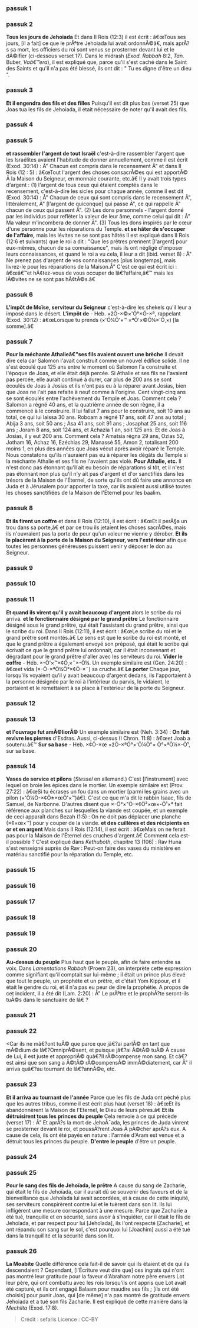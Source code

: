 
### passuk 1

### passuk 2
<b>Tous les jours de Jehoiada</b> Et dans II Rois (12:3) il est écrit : â€œTous ses jours, [il a fait] ce que le prÃªtre Jehoiada lui avait ordonnÃ©â€, mais aprÃ?s sa mort, les officiers du roi sont venus se prosterner devant lui et le dÃ©ifier (ci-dessous verset 17). Dans le midrash (<i>Exod. Rabbah</i> 8:2, <i>Tan.</i> Buber, <i>Vaâ€™era</i>), il est expliqué que, parce qu'il s'est caché dans le Saint des Saints et qu'il n'a pas été blessé, ils ont dit : " Tu es digne d'être un dieu ".

### passuk 3
<b>Et il engendra des fils et des filles</b> Puisqu'il est dit plus bas (verset 25) que Joas tua les fils de Jehoiada, il était nécessaire de noter qu'il avait des fils.

### passuk 4

### passuk 5
<b>et rassembler l'argent de tout Israël</b> c'est-à-dire rassembler l'argent que les Israélites avaient l'habitude de donner annuellement, comme il est écrit (Exod. 30:14) : Â" Chacun est compris dans le recensement Â" et dans II Rois (12 : 5) : â€œTout l'argent des choses consacrÃ©es qui est apportÃ© Ã la Maison du Seigneur, en monnaie courante, etc.â€ Il y avait trois types d'argent : (1) l'argent de tous ceux qui étaient comptés dans le recensement, c'est-à-dire les sicles pour chaque année, comme il est dit (Exod. 30:14) : Â" Chacun de ceux qui sont compris dans le recensement Â", littéralement, Â" [l'argent de quiconque] qui passe Â", ce qui rappelle Â" chacun de ceux qui passent Â". (2) Les dons personnels - l'argent donné par les individus pour refléter la valeur de leur âme, comme celui qui dit : Â" Ma valeur m'incombera de donner Â". (3) Tous les dons inspirés par le cœur d'une personne pour les réparations du Temple.
<b>et se hâter de s'occuper de l'affaire,</b> mais les lévites ne se sont pas hâtés</b> Il est expliqué dans II Rois (12:6 et suivants) que le roi a dit : "Que les prêtres prennent [l'argent] pour eux-mêmes, chacun de sa connaissance", mais ils ont négligé d'imposer leurs connaissances, et quand le roi a vu cela, il leur a dit (ibid. verset 8) : Â" Ne prenez pas d'argent de vos connaissances [plus longtemps], mais livrez-le pour les réparations de la Maison.Â" C'est ce qui est écrit ici : â€œâ€™et hÃ¢tez-vous de vous occuper de lâ€?affaire,â€™ mais les lÃ©vites ne se sont pas hÃ¢tÃ©s.â€

### passuk 6
<b>L'impôt de Moïse, serviteur du Seigneur</b> c'est-à-dire les shekels qu'il leur a imposé dans le désert.
<b>L'impôt de</b> - Heb. ×žÖ-×©×'Ö°×Ö-×ª, rappelant (Exod. 30:12) : â€œLorsque tu prends (×'Ö¼Ö'×™ ×ªÖ'×©Ö¼×'Ö¸×) [la somme].â€

### passuk 7
<b>Pour la méchante Athalieâ€"ses fils avaient ouvert une brèche</b> Il devait dire cela car Salomon l'avait construit comme un nouvel édifice solide. Il ne s'est écoulé que 125 ans entre le moment où Salomon l'a construite et l'époque de Joas, et elle était déjà percée. Si Athalie et ses fils ne l'avaient pas percée, elle aurait continué à durer, car plus de 200 ans se sont écoulés de Joas à Josias et ils n'ont pas eu à la réparer avant Josias, bien que Joas ne l'ait pas refaite à neuf comme à l'origine. Cent vingt-cinq ans se sont écoulés entre l'achèvement du Temple et Joas. Comment cela ? Salomon a régné 40 ans, et la quatrième année de son règne, il a commencé à le construire. Il lui fallut 7 ans pour le construire, soit 10 ans au total, ce qui lui laissa 30 ans. Roboam a régné 17 ans, soit 47 ans au total ; Abija 3 ans, soit 50 ans ; Asa 41 ans, soit 91 ans ; Josaphat 25 ans, soit 116 ans ; Joram 8 ans, soit 124 ans, et Achazia 1 an, soit 125 ans. Et de Joas à Josias, il y eut 200 ans. Comment cela ? Amatsia régna 29 ans, Ozias 52, Jotham 16, Achaz 16, Ezéchias 29, Manassé 55, Amon 2, totalisant 200 moins 1, en plus des années que Joas vécut après avoir réparé le Temple. Nous constatons qu'ils n'auraient pas eu à réparer les dégâts du Temple si la méchante Athalie et ses fils ne l'avaient pas violé.
<b>Pour Athalie, etc.</b> Il n'est donc pas étonnant qu'il ait eu besoin de réparations si tôt, et il n'est pas étonnant non plus qu'il n'y ait pas d'argent et d'or sanctifiés dans les trésors de la Maison de l'Éternel, de sorte qu'ils ont dû faire une annonce en Juda et à Jérusalem pour apporter la taxe, car ils avaient aussi utilisé toutes les choses sanctifiées de la Maison de l'Éternel pour les baalim.

### passuk 8
<b>Et ils firent un coffre</b> et dans II Rois (12:10), il est écrit : â€œEt il perÃ§a un trou dans sa porte,â€ et par ce trou ils jetaient les choses sacrÃ©es, mais ils n'ouvraient pas la porte de peur qu'un voleur ne vienne y dérober.
<b>Et ils le placèrent à la porte de la Maison du Seigneur, vers l'extérieur</b> afin que toutes les personnes généreuses puissent venir y déposer le don au Seigneur.

### passuk 9

### passuk 10

### passuk 11
<b>Et quand ils virent qu'il y avait beaucoup d'argent</b> alors le scribe du roi arriva.
<b>et le fonctionnaire désigné par le grand prêtre</b> Le fonctionnaire désigné sous le grand prêtre, qui était l'assistant du grand prêtre, ainsi que le scribe du roi. Dans II Rois (12:11), il est écrit : â€œLe scribe du roi et le grand prêtre sont montés.â€ Le sens est que le scribe du roi est monté, et que le grand prêtre a également envoyé son préposé, qui était le scribe qui écrivait ce que le grand prêtre lui ordonnait, car il était inconvenant et dégradant pour le grand prêtre d'aller avec les serviteurs du roi.
<b>Vider le coffre</b> - Héb. ×-Ö'×™×¢Ö¸×¨×-Ö¼. Un exemple similaire est (Gen. 24:20) : â€œet vida (×-Ö-×ªÖ¼Ö°×¢Ö-×¨) sa cruche.â€
<b>Le porter</b> Chaque jour, lorsqu'ils voyaient qu'il y avait beaucoup d'argent dedans, ils l'apportaient à la personne désignée par le roi à l'intérieur du parvis, le vidaient, le portaient et le remettaient à sa place à l'extérieur de la porte du Seigneur.

### passuk 12

### passuk 13
<b>et l'ouvrage fut amÃ©liorÃ©</b> Un exemple similaire est (Neh. 3:34) : <b>On fait revivre les pierres</b> d'Esdras. Aussi, ci-dessus (I Chron. 11:8) : â€œet Joab a soutenu.â€™
<b>Sur sa base</b> - Heb. ×¢Ö-×œ ×žÖ-×ªÖ°×'Ö¼Ö"× Ö°×ªÖ¼×-Ö¹, sur sa base.

### passuk 14
<b>Vases de service et pilons</b> (<i>Stessel</i> en allemand.) C'est [l'instrument] avec lequel on broie les épices dans le mortier. Un exemple similaire est (Prov. 27:22) : â€œSi tu écrases un fou dans un mortier [parmi les grains avec un pilon (×'Ö¼Ö-×¢Ö±×œÖ'×™)â€]. C'est ce que m'a dit le rabbin Isaac, fils de Samuel, de Narbonne. D'autres disent que ×-Ö°×"Ö-×¢Ö²×œ×-Ö¹×ª fait référence aux planches sur lesquelles la viande est coupée, et un exemple de ceci apparaît dans Bezah (1:5) : On ne doit pas déplacer une planche (×¢×œ×™) pour y couper de la viande.
<b>et des cuillères et des récipients en or et en argent</b> Mais dans II Rois (12:14), il est écrit : â€œMais on ne ferait pas pour la Maison de l'Éternel des cruches d'argent.â€ Comment cela est-il possible ? C'est expliqué dans <i>Kethuboth</i>, chapitre 13 (106) : Rav Huna s'est renseigné auprès de Rav : Peut-on faire des vases du ministère en matériau sanctifié pour la réparation du Temple, etc.

### passuk 15

### passuk 16

### passuk 17

### passuk 18

### passuk 19

### passuk 20
<b>Au-dessus du peuple</b> Plus haut que le peuple, afin de faire entendre sa voix. Dans <i>Lamentations Rabbah</i> (Proem 23), on interprète cette expression comme signifiant qu'il comptait sur lui-même ; il était un prince plus élevé que tout le peuple, un prophète et un prêtre, et c'était Yom Kippour, et il était le gendre du roi, et il n'a pas eu peur de dire la prophétie. A propos de cet incident, il a été dit (Lam. 2:20) : Â" Le prÃªtre et le prophÃ?te seront-ils tuÃ©s dans le sanctuaire de lâ€ ?

### passuk 21

### passuk 22
<Car ils ne mâ€?ont tuÃ© que parce que jâ€?ai parlÃ© en tant que mÃ©dium de lâ€?OmniprÃ©sent, et puisque jâ€?ai Ã©tÃ© tuÃ© Ã cause de Lui, il est juste et appropriÃ© quâ€?Il rÃ©compense mon sang. Et câ€?est ainsi que son sang a Ã©tÃ© rÃ©compensÃ© immÃ©diatement, car Â" il arriva quâ€?au tournant de lâ€?annÃ©e, etc.

### passuk 23
<b>Et il arriva au tournant de l'année</b> Parce que les fils de Juda ont péché plus que les autres tribus, comme il est écrit plus haut (verset 18) : â€œEt ils abandonnèrent la Maison de l'Eternel, le Dieu de leurs pères.â€
<b>Et ils détruisirent tous les princes du peuple</b> Cela renvoie à ce qui précède (verset 17) : Â" Et aprÃ?s la mort de JehoÃ¯ada, les princes de Juda vinrent se prosterner devant le roi, et poussÃ?rent Joas Ã pÃ©cher aprÃ?s eux. A cause de cela, ils ont été payés en nature : l'armée d'Aram est venue et a détruit tous les princes du peuple.
<b>D'entre le peuple</b> d'être un peuple.

### passuk 24

### passuk 25
<b>Pour le sang des fils de Jehoïada, le prêtre</b> A cause du sang de Zacharie, qui était le fils de Jehoïada, car il aurait dû se souvenir des faveurs et de la bienveillance que Jehoïada lui avait accordées, et à cause de cette iniquité, ses serviteurs conspirèrent contre lui et le tuèrent dans son lit. Ils lui infligèrent une mesure correspondant à une mesure. Parce que Zacharie a été tué, tranquille et en sécurité, sans avoir à s'inquiéter, car il était le fils de Jehoïada, et par respect pour lui [Jehoïada], ils l'ont respecté [Zacharie], et ont répandu son sang sur le sol, c'est pourquoi lui [Joachim] aussi a été tué dans la tranquillité et la sécurité dans son lit.

### passuk 26
<b>La Moabite</b> Quelle différence cela fait-il de savoir qui ils étaient et de qui ils descendaient ? Cependant, [l'Écriture veut dire que] ces ingrats qui n'ont pas montré leur gratitude pour la faveur d'Abraham notre père envers Lot leur père, qui ont combattu avec les rois lorsqu'ils ont appris que Lot avait été capturé, et ils ont engagé Balaam pour maudire ses fils ; [ils ont été choisis] pour punir Joas, qui [de même] n'a pas montré de gratitude envers Jehoiada et a tué son fils Zacharie. Il est expliqué de cette manière dans la <i>Mechilta</i> (Exod. 17:8).

>Crédit : sefaris
>Licence : CC-BY